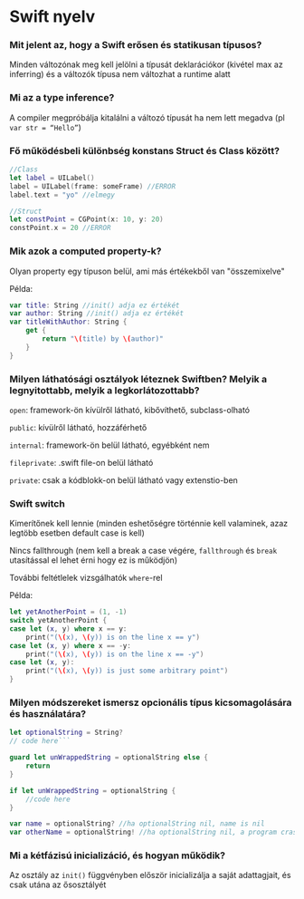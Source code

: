 # Swift nyelv
### Mit jelent az, hogy a Swift erősen és statikusan típusos?
Minden változónak meg kell jelölni a típusát deklarációkor (kivétel max az inferring) és a változók típusa nem változhat        a runtime alatt

### Mi az a type inference?
A compiler megpróbálja kitalálni a változó típusát ha nem lett megadva (pl `var str = “Hello”`)

### Fő működésbeli különbség konstans Struct és Class között?
```swift
//Class
let label = UILabel()
label = UILabel(frame: someFrame) //ERROR
label.text = "yo" //elmegy

//Struct
let constPoint = CGPoint(x: 10, y: 20)
constPoint.x = 20 //ERROR
```

### Mik azok a computed property-k?
Olyan property egy típuson belül, ami más értékekből van "összemixelve"

Példa:
```swift
var title: String //init() adja ez értékét
var author: String //init() adja ez értékét
var titleWithAuthor: String {
    get {
        return "\(title) by \(author)"
    }
}
```

### Milyen láthatósági osztályok léteznek Swiftben? Melyik a legnyitottabb, melyik a legkorlátozottabb?
`open`: framework-ön kívülről látható, kibővíthető, subclass-olható

`public`: kívülről látható, hozzáférhető

`internal`: framework-ön belül látható, egyébként nem

`fileprivate`: .swift file-on belül látható

`private`: csak a kódblokk-on belül látható vagy extenstio-ben

### Swift switch
Kimerítőnek kell lennie (minden eshetőségre történnie kell valaminek, azaz legtöbb esetben default case is kell)

Nincs fallthrough (nem kell a break a case végére, `fallthrough` és `break` utasítással el lehet érni hogy ez is működjön)

További feltétlelek vizsgálhatók `where`-rel

Példa:
```swift
let yetAnotherPoint = (1, -1)
switch yetAnotherPoint {
case let (x, y) where x == y:
    print("(\(x), \(y)) is on the line x == y")
case let (x, y) where x == -y:
    print("(\(x), \(y)) is on the line x == -y")
case let (x, y):
    print("(\(x), \(y)) is just some arbitrary point")
}
```

### Milyen módszereket ismersz opcionális típus kicsomagolására és használatára?
```swift
let optionalString = String?
// code here```

guard let unWrappedString = optionalString else {
    return
}

if let unWrappedString = optionalString {
    //code here
}

var name = optionalString? //ha optionalString nil, name is nil
var otherName = optionalString! //ha optionalString nil, a program crash-el
```

### Mi a kétfázisú inicializáció, és hogyan működik?
Az osztály az `init()` függvényben először inicializálja a saját adattagjait, és csak utána az ősosztályét
